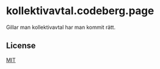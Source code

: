 # kollektivavtal.codeberg.page

Gillar man kollektivavtal har man kommit rätt.

## License

[MIT](https://codeberg.org/kollektivavtal/pages/src/branch/main/license)
